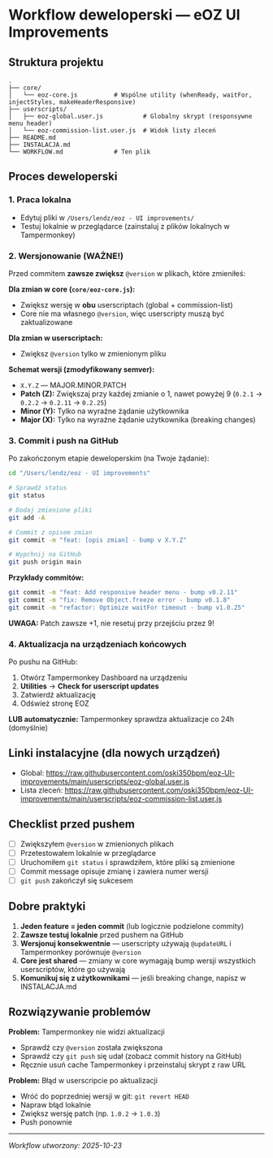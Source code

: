 # Workflow deweloperski — eOZ UI Improvements

## Struktura projektu

```
.
├── core/
│   └── eoz-core.js          # Wspólne utility (whenReady, waitFor, injectStyles, makeHeaderResponsive)
├── userscripts/
│   ├── eoz-global.user.js           # Globalny skrypt (responsywne menu header)
│   └── eoz-commission-list.user.js  # Widok listy zleceń
├── README.md
├── INSTALACJA.md
└── WORKFLOW.md              # Ten plik
```

## Proces deweloperski

### 1. Praca lokalna
- Edytuj pliki w `/Users/lendz/eoz - UI improvements/`
- Testuj lokalnie w przeglądarce (zainstaluj z plików lokalnych w Tampermonkey)

### 2. Wersjonowanie (WAŻNE!)
Przed commitem **zawsze zwiększ** `@version` w plikach, które zmieniłeś:

**Dla zmian w core (`core/eoz-core.js`):**
- Zwiększ wersję w **obu** userscriptach (global + commission-list)
- Core nie ma własnego `@version`, więc userscripty muszą być zaktualizowane

**Dla zmian w userscriptach:**
- Zwiększ `@version` tylko w zmienionym pliku

**Schemat wersji (zmodyfikowany semver):**
- `X.Y.Z` — MAJOR.MINOR.PATCH
- **Patch (Z):** Zwiększaj przy każdej zmianie o 1, nawet powyżej 9 (`0.2.1` → `0.2.2` → `0.2.11` → `0.2.25`)
- **Minor (Y):** Tylko na wyraźne żądanie użytkownika
- **Major (X):** Tylko na wyraźne żądanie użytkownika (breaking changes)

### 3. Commit i push na GitHub

Po zakończonym etapie deweloperskim (na Twoje żądanie):

```bash
cd "/Users/lendz/eoz - UI improvements"

# Sprawdź status
git status

# Dodaj zmienione pliki
git add -A

# Commit z opisem zmian
git commit -m "feat: [opis zmian] - bump v X.Y.Z"

# Wypchnij na GitHub
git push origin main
```

**Przykłady commitów:**
```bash
git commit -m "feat: Add responsive header menu - bump v0.2.11"
git commit -m "fix: Remove Object.freeze error - bump v0.1.8"
git commit -m "refactor: Optimize waitFor timeout - bump v1.0.25"
```

**UWAGA:** Patch zawsze +1, nie resetuj przy przejściu przez 9!

### 4. Aktualizacja na urządzeniach końcowych

Po pushu na GitHub:
1. Otwórz Tampermonkey Dashboard na urządzeniu
2. **Utilities** → **Check for userscript updates**
3. Zatwierdź aktualizację
4. Odśwież stronę EOZ

**LUB automatycznie:** Tampermonkey sprawdza aktualizacje co 24h (domyślnie)

## Linki instalacyjne (dla nowych urządzeń)

- Global: https://raw.githubusercontent.com/oski350bpm/eoz-UI-improvements/main/userscripts/eoz-global.user.js
- Lista zleceń: https://raw.githubusercontent.com/oski350bpm/eoz-UI-improvements/main/userscripts/eoz-commission-list.user.js

## Checklist przed pushem

- [ ] Zwiększyłem `@version` w zmienionych plikach
- [ ] Przetestowałem lokalnie w przeglądarce
- [ ] Uruchomiłem `git status` i sprawdziłem, które pliki są zmienione
- [ ] Commit message opisuje zmianę i zawiera numer wersji
- [ ] `git push` zakończył się sukcesem

## Dobre praktyki

1. **Jeden feature = jeden commit** (lub logicznie podzielone commity)
2. **Zawsze testuj lokalnie** przed pushem na GitHub
3. **Wersjonuj konsekwentnie** — userscripty używają `@updateURL` i Tampermonkey porównuje `@version`
4. **Core jest shared** — zmiany w core wymagają bump wersji wszystkich userscriptów, które go używają
5. **Komunikuj się z użytkownikami** — jeśli breaking change, napisz w INSTALACJA.md

## Rozwiązywanie problemów

**Problem:** Tampermonkey nie widzi aktualizacji
- Sprawdź czy `@version` została zwiększona
- Sprawdź czy `git push` się udał (zobacz commit history na GitHub)
- Ręcznie usuń cache Tampermonkey i przeinstaluj skrypt z raw URL

**Problem:** Błąd w userscripcie po aktualizacji
- Wróć do poprzedniej wersji w git: `git revert HEAD`
- Napraw błąd lokalnie
- Zwiększ wersję patch (np. `1.0.2` → `1.0.3`)
- Push ponownie

---

*Workflow utworzony: 2025-10-23*

